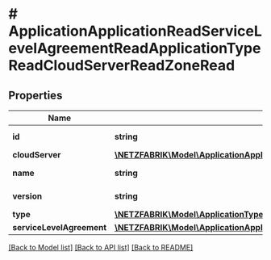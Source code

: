# # ApplicationApplicationReadServiceLevelAgreementReadApplicationTypeReadCloudServerReadZoneRead

## Properties

Name | Type | Description | Notes
------------ | ------------- | ------------- | -------------
**id** | **string** |  | [optional] [readonly]
**cloudServer** | [**\NETZFABRIK\Model\ApplicationApplicationReadServiceLevelAgreementReadApplicationTypeReadCloudServerReadZoneReadCloudServer**](ApplicationApplicationReadServiceLevelAgreementReadApplicationTypeReadCloudServerReadZoneReadCloudServer.md) |  | [optional]
**name** | **string** |  | [optional] [readonly]
**version** | **string** |  | [optional] [readonly]
**type** | [**\NETZFABRIK\Model\ApplicationTypeApplicationReadServiceLevelAgreementReadApplicationTypeReadCloudServerReadZoneRead**](ApplicationTypeApplicationReadServiceLevelAgreementReadApplicationTypeReadCloudServerReadZoneRead.md) |  | [optional]
**serviceLevelAgreement** | [**\NETZFABRIK\Model\ApplicationApplicationReadServiceLevelAgreementReadApplicationTypeReadCloudServerReadZoneReadServiceLevelAgreement**](ApplicationApplicationReadServiceLevelAgreementReadApplicationTypeReadCloudServerReadZoneReadServiceLevelAgreement.md) |  | [optional]

[[Back to Model list]](../../README.md#models) [[Back to API list]](../../README.md#endpoints) [[Back to README]](../../README.md)
